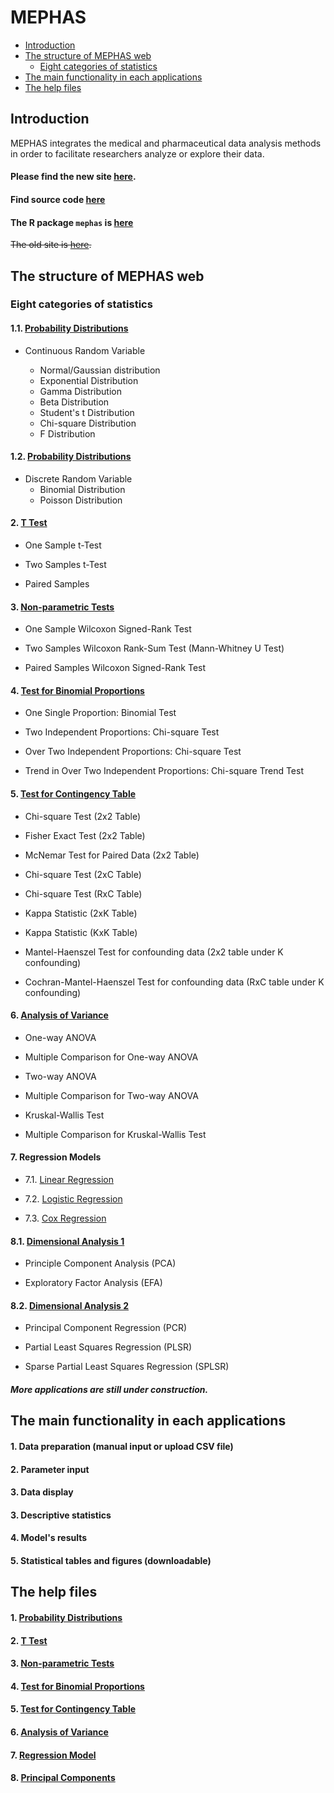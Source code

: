 # MEPHAS 
<!-- MarkdownTOC -->

- [Introduction](#introduction)
- [The structure of MEPHAS web](#the-structure-of-mephas-web)
  - [Eight categories of statistics](#eight-categories-of-statistics)
- [The main functionality in each applications](#the-main-functionality-in-each-applications)
- [The help files](#the-help-files)

<!-- /MarkdownTOC -->


<a id="introduction"></a>
## Introduction

MEPHAS integrates the medical and pharmaceutical data analysis methods in order to facilitate researchers analyze or explore their data.

<a id="the-brandly-new-site-is-here"></a>
#### Please find the new site [here](https://alain003.phs.osaka-u.ac.jp/mephas/).

<a id="source-code-is-here"></a>
#### Find source code [here](https://github.com/mephas/mephas_web)

<a id="the-r-package-mephas-is-here"></a>
#### The R package `mephas` is [here](https://mephas.github.io/mephas/)

~~The old site is [here](http://www.gen-info.osaka-u.ac.jp/MEPHAS/).~~

<a id="the-structure-of-mephas-web"></a>
## The structure of MEPHAS web

<a id="eight-categories-of-statistics"></a>
### Eight categories of statistics

<a id="1-probability-distributions"></a>
#### 1.1. [Probability Distributions](https://alain003.phs.osaka-u.ac.jp/mephas_web/1_1MFScondist/)

  - Continuous Random Variable
  
    + Normal/Gaussian distribution
    + Exponential Distribution
    + Gamma Distribution
    + Beta Distribution
    + Student's t Distribution
    + Chi-square Distribution
    + F Distribution

#### 1.2. [Probability Distributions](https://alain003.phs.osaka-u.ac.jp/mephas_web/1_2MFSdisdist/)

  - Discrete Random Variable
    + Binomial Distribution
    + Poisson Distribution
       
<a id="2-t-test"></a>
#### 2. [T Test](https://alain003.phs.osaka-u.ac.jp/mephas_web/2MFSttest/)
  
  - One Sample t-Test
  
  - Two Samples t-Test
  
  - Paired Samples

<a id="3-non-parametric-tests"></a>
#### 3. [Non-parametric Tests](https://alain003.phs.osaka-u.ac.jp/mephas_web/3MFSnptest/)

  - One Sample Wilcoxon Signed-Rank Test
    
  - Two Samples Wilcoxon Rank-Sum Test (Mann-Whitney U Test)
    
  - Paired Samples Wilcoxon Signed-Rank Test

<a id="4-test-for-binomial-proportions"></a>
#### 4. [Test for Binomial Proportions](https://alain003.phs.osaka-u.ac.jp/mephas_web/4MFSproptest/)

  - One Single Proportion: Binomial Test
  
  - Two Independent Proportions: Chi-square Test
  
  - Over Two Independent Proportions: Chi-square Test

  - Trend in Over Two Independent Proportions: Chi-square Trend Test

<a id="5-test-for-contingency-table"></a>
#### 5. [Test for Contingency Table](https://alain003.phs.osaka-u.ac.jp/mephas_web/5MFSrctabtest/)

  - Chi-square Test (2x2 Table)

  - Fisher Exact Test (2x2 Table)
  
  - McNemar Test for Paired Data (2x2 Table)

  - Chi-square Test (2xC Table)

  - Chi-square Test (RxC Table)

  - Kappa Statistic (2xK Table)

  - Kappa Statistic (KxK Table)

  - Mantel-Haenszel Test for confounding data (2x2 table under K confounding)

  - Cochran-Mantel-Haenszel Test for confounding data (RxC table under K confounding)

<a id="6-analysis-of-variance"></a>
#### 6. [Analysis of Variance](https://alain003.phs.osaka-u.ac.jp/mephas_web/6MFSanova/)

  - One-way ANOVA

  - Multiple Comparison for One-way ANOVA
  
  - Two-way ANOVA

  - Multiple Comparison for Two-way ANOVA
  
  - Kruskal-Wallis Test 

  - Multiple Comparison for Kruskal-Wallis Test

<a id="7-regression-model"></a>
#### 7. Regression Models

  - 7.1. [Linear Regression](https://alain003.phs.osaka-u.ac.jp/mephas_web/7_1MFSlr/)
  
  - 7.2. [Logistic Regression](https://alain003.phs.osaka-u.ac.jp/mephas_web/7_2MFSlogit/)
  
  - 7.3. [Cox Regression](https://alain003.phs.osaka-u.ac.jp/mephas_web/7_3MFSsurv/)

<a id="8-principal-components"></a>
#### 8.1. [Dimensional Analysis 1](https://alain003.phs.osaka-u.ac.jp/mephas_web/8_1MFSpca/)

  - Principle Component Analysis (PCA)

  - Exploratory Factor Analysis (EFA)

 #### 8.2. [Dimensional Analysis 2](https://alain003.phs.osaka-u.ac.jp/mephas_web/8_2MFSpls/) 
  
  - Principal Component Regression (PCR)

  - Partial Least Squares Regression (PLSR)
  
  - Sparse Partial Least Squares Regression (SPLSR)

<a id="more-apllications-are-still-under-construction"></a>
##### More applications are still under construction.

<a id="the-main-functionality-in-each-applications"></a>
## The main functionality in each applications

<a id="1-data-preparation-manual-input-or-upload-csv-file"></a>
#### 1. Data preparation (manual input or upload CSV file)

<a id="2-parameter-input"></a>
#### 2. Parameter input

<a id="3-data-display"></a>
#### 3. Data display

<a id="3-datas-descriptive-statistics"></a>
#### 3. Descriptive statistics

<a id="4-models-results"></a>
#### 4. Model's results

<a id="5-statistical-tables-and-figures-downloadable"></a>
#### 5. Statistical tables and figures (downloadable)

<a id="the-help-files"></a>
## The help files

<a id="1-probability-distributions-1"></a>
#### 1. [Probability Distributions](https://alain003.phs.osaka-u.ac.jp/mephas/help1.html)
 
<a id="2-t-test-1"></a>
#### 2. [T Test](https://alain003.phs.osaka-u.ac.jp/mephas/help2.html/)

<a id="3-non-parametric-tests-1"></a>
#### 3. [Non-parametric Tests](https://alain003.phs.osaka-u.ac.jp/mephas/help3.html/)

<a id="4-test-for-binomial-proportions-1"></a>
#### 4. [Test for Binomial Proportions](https://alain003.phs.osaka-u.ac.jp/mephas/help4.html/)

<a id="5-test-for-contingency-table-1"></a>
#### 5. [Test for Contingency Table](https://alain003.phs.osaka-u.ac.jp/mephas/help5.html/)

<a id="6-analysis-of-variance-1"></a>
#### 6. [Analysis of Variance](https://alain003.phs.osaka-u.ac.jp/mephas/help6.html/)

<a id="7-regression-model-1"></a>
#### 7. [Regression Model](https://alain003.phs.osaka-u.ac.jp/mephas/help7.html/)

<a id="8-principal-components-1"></a>
#### 8. [Principal Components](https://alain003.phs.osaka-u.ac.jp/mephas/help8.html/)

